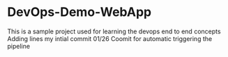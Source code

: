 # DevOps-Demo-WebApp
This is a sample project used for learning the devops end to end concepts
Adding lines
my intial commit 01/26
Coomit for automatic triggering the pipeline
